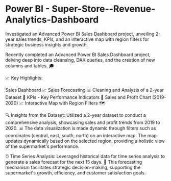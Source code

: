# Power BI - Super-Store--Revenue-Analytics-Dashboard
Investigated an Advanced Power BI Sales Dashboard project, unveiling 2-year sales trends, KPIs, and an interactive map with region filters for strategic business insights and growth.

Recently completed an Advanced Power BI Sales Dashboard project, delving deep into data cleansing, DAX queries, and the creation of new columns and tables. 🎓

📈 Key Highlights:

Sales Dashboard 📈
Sales Forecasting 📊
Cleaning and Analysis of a 2-year Dataset 📆
KPIs - Key Performance Indicators 🎯
Sales and Profit Chart (2019-2020) 📈
Interactive Map with Region Filters 🗺️

🔍 Insights from the Dataset:
Utilized a 2-year dataset to conduct a comprehensive analysis, showcasing sales and profit trends from 2019 to 2020. 📊 The data visualization is made dynamic through filters such as coordinates (central, east, south, north) on an interactive map. The map updates dynamically based on the selected region, providing a holistic view of the supermarket's performance.

⏰ Time Series Analysis:
Leveraged historical data for time series analysis to generate a sales forecast for the next 15 days. 📆 This forecasting mechanism facilitates strategic decision-making, supporting the supermarket's growth, efficiency, and customer satisfaction goals.
